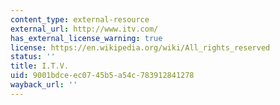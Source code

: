 ```yaml
---
content_type: external-resource
external_url: http://www.itv.com/
has_external_license_warning: true
license: https://en.wikipedia.org/wiki/All_rights_reserved
status: ''
title: I.T.V.
uid: 9001bdce-ec07-45b5-a54c-783912841278
wayback_url: ''
---
```

